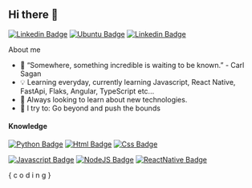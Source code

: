 ## Hi there 👋

[![Linkedin Badge](https://img.shields.io/badge/-Oseias%20Mozdzen-6633cc?style=flat-square&logo=Linkedin&logoColor=white&link=https://www.linkedin.com/in/os%C3%A9ias-mozdzen-martins-a3449b1b8/)](https://www.linkedin.com/in/os%C3%A9ias-mozdzen-martins-a3449b1b8/)
[![Ubuntu Badge](https://img.shields.io/badge/ubuntu-E95420?logo=ubuntu&logoColor=white&style=for-the-badge)]()
[![Linkedin Badge](https://img.shields.io/badge/-Instagram-%236747c7.svg?&style=for-the-badge&logo=instagram&logoColor=white)](https://www.instagram.com/oseiasmartins_/) 

About me

- 🔭 “Somewhere, something incredible is waiting to be known.” - Carl Sagan
- :bulb: Learning everyday, currently learning Javascript, React Native, FastApi, Flaks, Angular, TypeScript  etc...
- :seedling: Always looking to learn about new technologies.
- :rocket: I try to: Go beyond and push the bounds




#### Knowledge

[![Python Badge](https://img.shields.io/badge/python%20-%2314354C.svg?&style=for-the-badge&logo=python&logoColor=white)](https://www.python.org/)
[![Html Badge](https://img.shields.io/badge/html5%20-%23E34F26.svg?&style=for-the-badge&logo=html5&logoColor=white)]()
[![Css Badge](https://img.shields.io/badge/css3%20-%231572B6.svg?&style=for-the-badge&logo=css3&logoColor=white)]()

[![Javascript Badge](https://img.shields.io/badge/javascript%20-%23323330.svg?&style=for-the-badge&logo=javascript&logoColor=%23F7DF1E)]()
[![NodeJS Badge](https://img.shields.io/badge/node.js%20-%2343853D.svg?&style=for-the-badge&logo=node.js&logoColor=white)]()
[![ReactNative Badge](https://img.shields.io/badge/react_native%20-%2320232a.svg?&style=for-the-badge&logo=react&logoColor=%2361DAFB)]()





{ c o d i n g }

	
